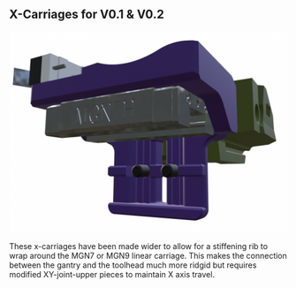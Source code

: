 ## X-Carriages for V0.1 & V0.2

![V0 x-carriage](V0_x-carriage.png)

These x-carriages have been made wider to allow for a stiffening rib to wrap around the MGN7 or MGN9 linear carriage. This makes the connection between the gantry and the toolhead much more ridgid but requires modified XY-joint-upper pieces to maintain X axis travel.
